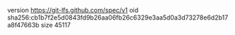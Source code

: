 version https://git-lfs.github.com/spec/v1
oid sha256:cb1b7f2e5d0843fd9b26aa06fb26c6329e3aa5d0a3d73278e6d2b17a8f47663b
size 45117
